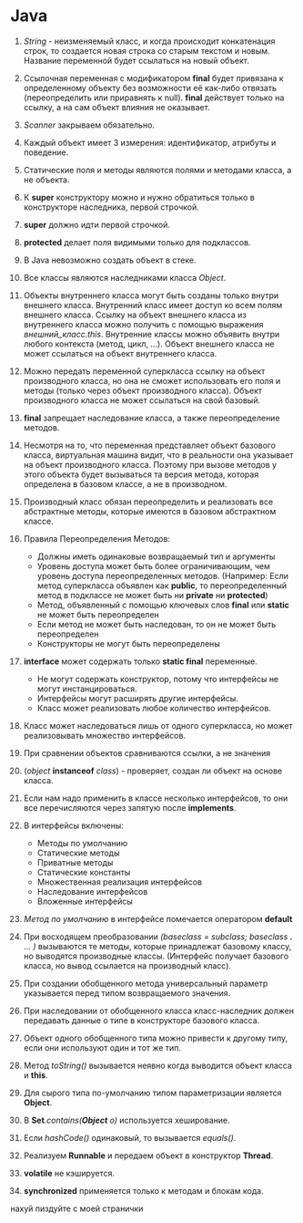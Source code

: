 # Java

1. *String* - неизменяемый класс, и когда происходит конкатенация строк, то создается новая строка со старым текстом и новым. Название переменной будет ссылаться на новый объект.

2. Ссылочная переменная с модификатором **final** будет привязана к определенному объекту без возможности её как-либо отвязать (переопределить или приравнять к null). **final** действует только на ссылку, а на сам объект влияния не оказывает. 

3. *Scanner* закрываем обязательно.

4. Каждый объект имеет 3 измерения: идентификатор, атрибуты и поведение.

5. Статические поля и методы являются полями и методами класса, а не объекта.

6. К **super** конструктору можно и нужно обратиться только в конструкторе наследника, первой строчкой.

7. **super** должно идти первой строчкой.

8. **protected** делает поля видимыми только для подклассов.

9. В Java невозможно создать объект в стеке.

10. Все классы являются наследниками класса *Object*.

11. Объекты внутреннего класса могут быть созданы только внутри внешнего класса. Внутренний класс имеет доступ ко всем полям внешнего класса. Ссылку на объект внешнего класса из внутреннего класса можно получить с помощью выражения *внешний_класс.this*. Внутренние классы можно объявить внутри любого контекста (метод, цикл, ...). Объект внешнего класса не может ссылаться на объект внутреннего класса.

12. Можно передать переменной суперкласса ссылку на объект производного класса, но она не сможет использовать его поля и методы (только через объект производного класса). Объект производного класса не может ссылаться на свой базовый.

13. **final** запрещает наследование класса, а также переопределение методов.

14. Несмотря на то, что переменная представляет объект базового класса, виртуальная машина видит, что в реальности она указывает на объект производного класса. Поэтому при вызове методов у этого объекта будет вызываться та версия метода, которая определена в базовом классе, а не в производном.

15. Производный класс обязан переопределить и реализовать все абстрактные методы, которые имеются в базовом абстрактном классе.

16. Правила Переопределения Методов:
      - Должны иметь одинаковые возвращаемый тип и аргументы 
      - Уровень доступа может быть более ограничивающим, чем уровень доступа переопределенных методов. (Например: Если метод суперкласса объявлен как **public**, то переопределенный метод в подклассе не может быть ни **private** ни **protected**)
      - Метод, объявленный с помощью ключевых слов **final** или **static** не может быть переопределен 
      - Если метод не может быть наследован, то он не может быть переопределен 
      - Конструкторы не могут быть переопределены

17. **interface** может содержать только **static final** переменные.
      - Не могут содержать конструктор, потому что интерфейсы не могут инстанцироваться.
      - Интерфейсы могут расширять другие интерфейсы.
      - Класс может реализовать любое количество интерфейсов.

18. Класс может наследоваться лишь от одного суперкласса, но может реализовывать множество интерфейсов.

19. При сравнении объектов сравниваются ссылки, а не значения

20. (*object* **instanceof** *class*) -  проверяет, создан ли объект на основе класса.

21. Если нам надо применить в классе несколько интерфейсов, то они все перечисляются через запятую после **implements**.

22. В интерфейсы включены:
      - Методы по умолчанию
      - Статические методы
      - Приватные методы
      - Статические константы
      - Множественная реализация интерфейсов
      - Наследование интерфейсов
      - Вложенные интерфейсы
      
23. *Метод по умолчанию* в интерфейсе помечается оператором **default**

24. При восходящем преобразовании *(baseclass = subclass; baseclass **.** ... )* вызываются те методы, которые принадлежат базовому классу, но выводятся производные классы. (Интерфейс получает базового класса, но вывод ссылается на производный класс).

25. При создании обобщенного метода универсальный параметр указывается перед типом возвращаемого значения.

26. При наследовании от обобщенного класса класс-наследник должен передавать данные о типе в конструкторе базового класса.

27. Объект одного обобщенного типа можно привести к другому типу, если они используют один и тот же тип.

28. Метод *toString()* вызывается неявно когда выводится объект класса и **this**.

29. Для сырого типа по-умолчанию типом параметризации является **Object**.

30. В **Set**.*contains(**Object** o)* используется хеширование.

31. Если *hashCode()* одинаковый, то вызывается *equals()*.

32. Реализуем **Runnable** и передаем объект в конструктор **Thread**. 

33. **volatile** не кэшируется.

34. **synchronized** применяется только к методам и блокам кода.

нахуй пиздуйте с моей странички 
